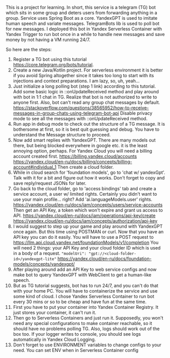 This is a project for learning.
In short, this service is a telegram (TG) bot which sits in some group and deters users from forwarding anything in a group.
Service uses Spring Boot as a core. YandexGPT is used to imitate human speech and variate messages. TelegramBots lib is
used to poll bot for new messages. I deployed this bot in Yandex Serverless Container with Yandex Trigger to run bot
once in a while to handle new messages and save money by not having a VM running 24/7.

So here are the steps:
1) Register a TG bot using this tutorial https://core.telegram.org/bots/tutorial.
2) Create a new Java/Kotlin project. For serverless environment it is better if you avoid Spring altogether since
it takes too long to start with its injections and context preparations. I am lazy, so, uh, yeah...
3) Just initialize a long polling bot (step 1 link) according to this tutorial. Add some basic logic in ::onUpdateReceived
method and play around with bot in 1:1 chat in TG. 
Realize that bot is not authorized to write to anyone first. Also, bot can't read any group chat messages by default.
https://stackoverflow.com/questions/38565952/how-to-receive-messages-in-group-chats-using-telegram-bot-api
Disable privacy mode to see all the messages with ::onUpdateReceived method.
4) Run app in debug mode to check out the structure of a TG message. It is bothersome at first, so it is best quit
guessing and debug. You have to understand the Message structure to proceed.
5) Now add smart replies with YandexGPT. There are many models out there, but being blocked everywhere in google etc.
it is the least annoying option, perhaps.
For Yandex Cloud you will need a billing account created first. 
https://billing.yandex.cloud/accounts
https://yandex.cloud/en-ru/docs/billing/concepts/billing-account#individual_1
Then create a cloud folder.
6) While in cloud search for 'foundation models', go to 'chat w/ yandexGpt'.
Talk with it for a bit and figure out how it works. Don't forget to copy and save reply/request JSONs for later.
7) Go back to the cloud folder, go to 'access bindings' tab and create a service account, a user w/ limited rights.
Certainly you didn't want to use your main profile... right? Add 'ai.languageModels.user' rights.
https://yandex.cloud/en-ru/docs/iam/concepts/users/service-accounts
Then get an API Key, a token which won't expire and grant us access to API.
https://yandex.cloud/en-ru/docs/iam/operations/api-key/create
https://yandex.cloud/en-ru/docs/iam/concepts/authorization/api-key
8) I would suggest to step up your game and play around with YandexGPT once again.
But this time using POSTMAN or curl. Now that you have an API key you can do it easily.
You will have to use a POST request to https://llm.api.cloud.yandex.net/foundationModels/v1/completion
You will need 2 things: your API Key and your cloud folder ID which is used in a body of a request.
`"modelUri": "gpt://<cloud-folder-id>/yandexgpt-lite"`
https://yandex.cloud/en-ru/docs/foundation-models/concepts/yandexgpt/
9) After playing around add an API Key to web service configs and now make bot to query YandexGPT with WebClient
to get a human-like speech.
10) But as TG tutorial suggests, bot has to run 24/7, and you can't do that with your home PC.
You will have to containerize the service and use some kind of cloud.
I chose Yandex Serverless Container to run bot every 30 mins or so to be cheap and have fun at the same time.
11) First you have to put your container into Yandex Container Registry. It just stores your container, it can't run it.
12) Then go to Serverless Containers and just run it. Supposedly, you won't need any special configurations to
make container reachable, so it should have no problems polling TG. Also, logs should work out of the box too.
If your logger writes to console, you should see logs automatically in Yandex Cloud Logging.
13) Don't forget to use ENVIRONMENT variables to change configs to your need. You can set ENV when in Serverless Container
config